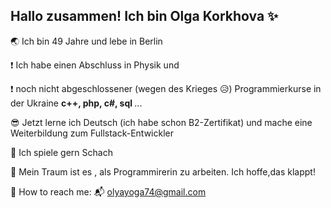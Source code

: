 ## Hallo zusammen! Ich bin Olga Korkhova ✨ 

🌏 Ich bin 49 Jahre und lebe in Berlin

❗ Ich habe einen Abschluss in Physik und 

❗ noch nicht abgeschlossener (wegen des Krieges 😥)  Programmierkurse in der Ukraine <b> c++, php, c#, sql </b> ...

😎 Jetzt lerne ich Deutsch (ich habe schon B2-Zertifikat) und  mache eine Weiterbildung zum Fullstack-Entwickler

🌱 Ich spiele gern Schach

🐉 Mein Traum ist es , als Programmirerin zu arbeiten. Ich hoffe,das klappt!

👥 How to reach me: 📬 olyayoga74@gmail.com
